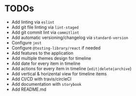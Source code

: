 # TODOs

- Add linting via `eslint`
- Add git file linting via `lint-staged`
- Add git commit lint via `commitlint`
- Add automatic versioning/changelog via `standard-version`
- Configure `jest`
- Configure `@testing-library/react` if needed
- Add features to the application
- Add multiple themes design for timeline 
- Add date for every item in timeline
- Add actions for every item in timeline (`edit|delete|archive`)
- Add vertical & horizental view for timeline items
- Add CI/CD with travis/circleCI
- Add documentation with `storybook`
- Add  README.md